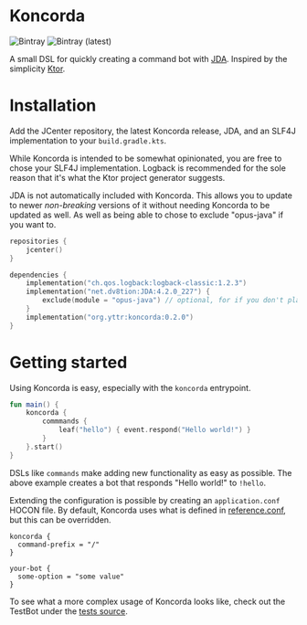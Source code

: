 # Koncorda

![Bintray](https://img.shields.io/bintray/v/yttrian/koncorda/koncorda?label=koncorda)
![Bintray (latest)](https://img.shields.io/bintray/dt/yttrian/koncorda/koncorda)

A small DSL for quickly creating a command bot with [JDA](https://github.com/DV8FromTheWorld/JDA).
Inspired by the simplicity [Ktor](https://github.com/ktorio/ktor).

# Installation

Add the JCenter repository, the latest Koncorda release, JDA, and an SLF4J implementation to your `build.gradle.kts`.

While Koncorda is intended to be somewhat opinionated, you are free to chose your SLF4J implementation.
Logback is recommended for the sole reason that it's what the Ktor project generator suggests.

JDA is not automatically included with Koncorda. This allows you to update to newer *non-breaking* versions of it 
without needing Koncorda to be updated as well. As well as being able to chose to exclude "opus-java" if you want to.

```kotlin
repositories {
    jcenter()
}

dependencies {
    implementation("ch.qos.logback:logback-classic:1.2.3")
    implementation("net.dv8tion:JDA:4.2.0_227") {
        exclude(module = "opus-java") // optional, for if you don't plan to use voice chat
    }
    implementation("org.yttr:koncorda:0.2.0")
}
```

# Getting started

Using Koncorda is easy, especially with the `koncorda` entrypoint.

```kotlin
fun main() {
    koncorda {
        commmands {
            leaf("hello") { event.respond("Hello world!") }
        }
    }.start()
}
```

DSLs like `commands` make adding new functionality as easy as possible. 
The above example creates a bot that responds "Hello world!" to `!hello`.

Extending the configuration is possible by creating an `application.conf` HOCON file. By default, Koncorda uses what
is defined in [reference.conf](koncorda/src/main/resources/reference.conf), but this can be overridden.

```hocon
koncorda {
  command-prefix = "/"
}

your-bot {
  some-option = "some value"
}
```

To see what a more complex usage of Koncorda looks like, check out the TestBot under the 
[tests source](koncorda/src/test).
